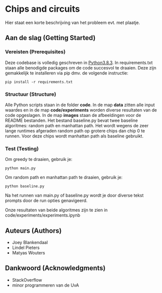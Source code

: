 # Chips and circuits

Hier staat een korte beschrijving van het probleem evt. met plaatje.

## Aan de slag (Getting Started)

### Vereisten (Prerequisites)

Deze codebase is volledig geschreven in [Python3.8.3](https://www.python.org/downloads/). In requirements.txt staan alle benodigde packages om de code succesvol te draaien. Deze zijn gemakkelijk te installeren via pip dmv. de volgende instructie:

```
pip install -r requirements.txt
```

### Structuur (Structure)

Alle Python scripts staan in de folder **code**. In de map **data** zitten alle input waardes en in de map **code/experiments** worden diverse resultaten van de code opgeslagen. In de map **images** staan de afbeeldingen voor de README bestanden.
Het bestand baseline.py bevat twee baseline algoritmes: random path en manhattan path. Het wordt wegens de zeer lange runtimes afgeraden random path op grotere chips dan chip 0 te runnen. Voor deze chips wordt manhattan path als baseline gebruikt.

### Test (Testing)

Om greedy te draaien, gebruik je:

```
python main.py
```

Om random path en manhattan path te draaien, gebruik je: 

```
python baseline.py
```
Na het runnen van main.py of baseline.py wordt je door diverse tekst prompts door de run opties genavigeerd.  

Onze resultaten van beide algoritmes zijn te zien in code/experiments/experiments.ipynb

## Auteurs (Authors)

* Joey Blankendaal
* Lindel Pieters
* Matyas Wouters

## Dankwoord (Acknowledgments)

* StackOverflow
* minor programmeren van de UvA
